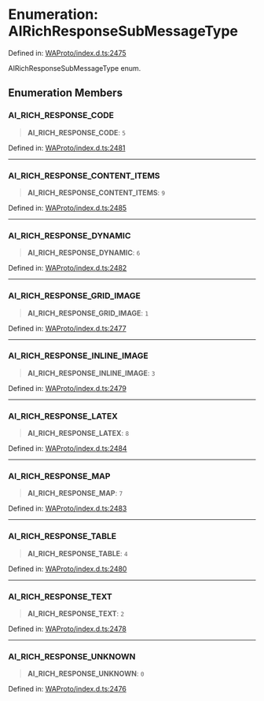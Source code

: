 # Enumeration: AIRichResponseSubMessageType

Defined in: [WAProto/index.d.ts:2475](https://github.com/Fokusdotid/bail/blob/0fe6346a5ff68a74eb71890335c982b44e2da604/WAProto/index.d.ts#L2475)

AIRichResponseSubMessageType enum.

## Enumeration Members

### AI\_RICH\_RESPONSE\_CODE

> **AI\_RICH\_RESPONSE\_CODE**: `5`

Defined in: [WAProto/index.d.ts:2481](https://github.com/Fokusdotid/bail/blob/0fe6346a5ff68a74eb71890335c982b44e2da604/WAProto/index.d.ts#L2481)

***

### AI\_RICH\_RESPONSE\_CONTENT\_ITEMS

> **AI\_RICH\_RESPONSE\_CONTENT\_ITEMS**: `9`

Defined in: [WAProto/index.d.ts:2485](https://github.com/Fokusdotid/bail/blob/0fe6346a5ff68a74eb71890335c982b44e2da604/WAProto/index.d.ts#L2485)

***

### AI\_RICH\_RESPONSE\_DYNAMIC

> **AI\_RICH\_RESPONSE\_DYNAMIC**: `6`

Defined in: [WAProto/index.d.ts:2482](https://github.com/Fokusdotid/bail/blob/0fe6346a5ff68a74eb71890335c982b44e2da604/WAProto/index.d.ts#L2482)

***

### AI\_RICH\_RESPONSE\_GRID\_IMAGE

> **AI\_RICH\_RESPONSE\_GRID\_IMAGE**: `1`

Defined in: [WAProto/index.d.ts:2477](https://github.com/Fokusdotid/bail/blob/0fe6346a5ff68a74eb71890335c982b44e2da604/WAProto/index.d.ts#L2477)

***

### AI\_RICH\_RESPONSE\_INLINE\_IMAGE

> **AI\_RICH\_RESPONSE\_INLINE\_IMAGE**: `3`

Defined in: [WAProto/index.d.ts:2479](https://github.com/Fokusdotid/bail/blob/0fe6346a5ff68a74eb71890335c982b44e2da604/WAProto/index.d.ts#L2479)

***

### AI\_RICH\_RESPONSE\_LATEX

> **AI\_RICH\_RESPONSE\_LATEX**: `8`

Defined in: [WAProto/index.d.ts:2484](https://github.com/Fokusdotid/bail/blob/0fe6346a5ff68a74eb71890335c982b44e2da604/WAProto/index.d.ts#L2484)

***

### AI\_RICH\_RESPONSE\_MAP

> **AI\_RICH\_RESPONSE\_MAP**: `7`

Defined in: [WAProto/index.d.ts:2483](https://github.com/Fokusdotid/bail/blob/0fe6346a5ff68a74eb71890335c982b44e2da604/WAProto/index.d.ts#L2483)

***

### AI\_RICH\_RESPONSE\_TABLE

> **AI\_RICH\_RESPONSE\_TABLE**: `4`

Defined in: [WAProto/index.d.ts:2480](https://github.com/Fokusdotid/bail/blob/0fe6346a5ff68a74eb71890335c982b44e2da604/WAProto/index.d.ts#L2480)

***

### AI\_RICH\_RESPONSE\_TEXT

> **AI\_RICH\_RESPONSE\_TEXT**: `2`

Defined in: [WAProto/index.d.ts:2478](https://github.com/Fokusdotid/bail/blob/0fe6346a5ff68a74eb71890335c982b44e2da604/WAProto/index.d.ts#L2478)

***

### AI\_RICH\_RESPONSE\_UNKNOWN

> **AI\_RICH\_RESPONSE\_UNKNOWN**: `0`

Defined in: [WAProto/index.d.ts:2476](https://github.com/Fokusdotid/bail/blob/0fe6346a5ff68a74eb71890335c982b44e2da604/WAProto/index.d.ts#L2476)
